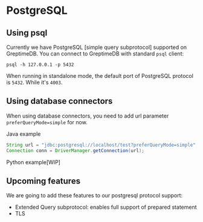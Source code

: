 # PostgreSQL

## Using psql

Currently we have PostgreSQL [simple query subprotocol] supported on GreptimeDB. You can connect to
GreptimeDB with standard `psql` client:

```shell
psql -h 127.0.0.1 -p 5432
```

When running in standalone mode, the default port of PostgreSQL protocol is `5432`. While it's
`4003`.

## Using database connectors

When using database connectors, you need to add url parameter `preferQueryMode=simple` for now.

Java example

```java
String url = "jdbc:postgresql://localhost/test?preferQueryMode=simple";
Connection conn = DriverManager.getConnection(url);
```

Python example[WIP]

## Upcoming features

We are going to add these features to our postgresql protocol support:

- Extended Query subprotocol: enables full support of prepared statement
- TLS
